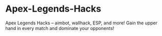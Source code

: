 # Apex-Legends-Hacks
Apex Legends Hacks – aimbot, wallhack, ESP, and more! Gain the upper hand in every match and dominate your opponents!
